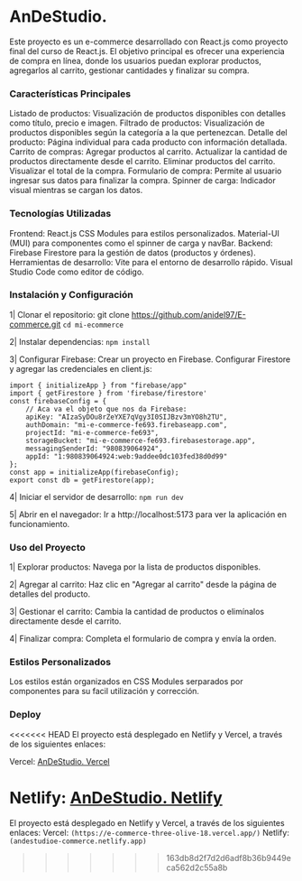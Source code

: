 # AnDeStudio.

Este proyecto es un e-commerce desarrollado con React.js como proyecto final del curso de React.js. El objetivo principal es ofrecer una experiencia de compra en línea, donde los usuarios puedan explorar productos, agregarlos al carrito, gestionar cantidades y finalizar su compra.

### Características Principales
Listado de productos: Visualización de productos disponibles con detalles como título, precio e imagen.
Filtrado de productos: Visualización de productos disponibles según la categoría a la que pertenezcan. 
Detalle del producto: Página individual para cada producto con información detallada.
Carrito de compras:
Agregar productos al carrito.
Actualizar la cantidad de productos directamente desde el carrito.
Eliminar productos del carrito.
Visualizar el total de la compra.
Formulario de compra: Permite al usuario ingresar sus datos para finalizar la compra.
Spinner de carga: Indicador visual mientras se cargan los datos.

### Tecnologías Utilizadas
Frontend:
React.js
CSS Modules para estilos personalizados.
Material-UI (MUI) para componentes como el spinner de carga y navBar.
Backend:
Firebase Firestore para la gestión de datos (productos y órdenes).
Herramientas de desarrollo:
Vite para el entorno de desarrollo rápido.
Visual Studio Code como editor de código.

### Instalación y Configuración

1| Clonar el repositorio:
git clone https://github.com/anidel97/E-commerce.git
`cd mi-ecommerce`

2| Instalar dependencias:
`npm install`

3| Configurar Firebase:
Crear un proyecto en Firebase.
Configurar Firestore y agregar las credenciales en client.js:
```
import { initializeApp } from "firebase/app"
import { getFirestore } from 'firebase/firestore'
const firebaseConfig = {
    // Aca va el objeto que nos da Firebase:
    apiKey: "AIzaSyDOu8rZeYXE7qVgy3I0SIJBzv3mYO8h2TU",
    authDomain: "mi-e-commerce-fe693.firebaseapp.com",
    projectId: "mi-e-commerce-fe693",
    storageBucket: "mi-e-commerce-fe693.firebasestorage.app",
    messagingSenderId: "980839064924",
    appId: "1:980839064924:web:9addee0dc103fed38d0d99"
};
const app = initializeApp(firebaseConfig);
export const db = getFirestore(app);
```
4| Iniciar el servidor de desarrollo:
`npm run dev`

5| Abrir en el navegador:
Ir a http://localhost:5173 para ver la aplicación en funcionamiento.

### Uso del Proyecto
1| Explorar productos:
Navega por la lista de productos disponibles.

2| Agregar al carrito:
Haz clic en "Agregar al carrito" desde la página de detalles del producto.

3| Gestionar el carrito:
Cambia la cantidad de productos o elimínalos directamente desde el carrito.

4| Finalizar compra:
Completa el formulario de compra y envía la orden.

### Estilos Personalizados
Los estilos están organizados en CSS Modules serparados por componentes para su facil utilización y corrección.

### Deploy
<<<<<<< HEAD
El proyecto está desplegado en Netlify y Vercel, a través de los siguientes enlaces: 

Vercel: [AnDeStudio. Vercel](https://e-commerce-three-olive-18.vercel.app/) 

Netlify: [AnDeStudio. Netlify](https://andestudioe-commerce.netlify.app/)
=======
El proyecto está desplegado en Netlify y Vercel, a través de los siguientes enlaces:
Vercel: `(https://e-commerce-three-olive-18.vercel.app/)`
Netlify: `(andestudioe-commerce.netlify.app)`
>>>>>>> 163db8d2f7d2d6adf8b36b9449eca562d2c55a8b
